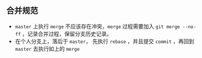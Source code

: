 ## 合并规范
- `master` 上执行 `merge` 不应该存在冲突，`merge` 过程需要加入 `git merge --no-ff` ，记录合并过程，保留分支历史记录。
- 在个人分支上，落后于 `master`， 先执行 `rebase` ，并且提交 `commit` ，再回到 `master` 去执行如上的 `merge`

